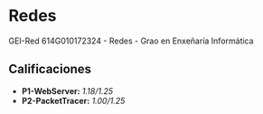# Redes
 GEI-Red 614G010172324 - Redes - Grao en Enxeñaría Informática

## Calificaciones
- **P1-WebServer:** *1.18/1.25*
- **P2-PacketTracer:** *1.00/1.25*
